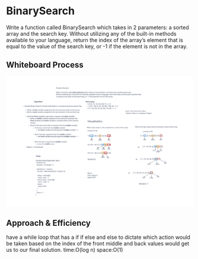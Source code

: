 # BinarySearch

Write a function called BinarySearch which takes in 2 parameters: a sorted array and the search key. Without utilizing any of the built-in methods available to your language, return the index of the array’s element that is equal to the value of the search key, or -1 if the element is not in the array.

## Whiteboard Process

![process](codechal3.png)

## Approach & Efficiency

have a while loop that has a if if else and else to dictate which action would be taken based on the index of the front middle and back values would get us to our final solution. time:O(log n) space:O(1)
